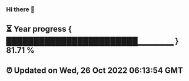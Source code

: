 ### Hi there 👋
⏳ Year progress { ████████████████████████▁▁▁▁▁▁ } 81.71 %
---
⏰ Updated on Wed, 26 Oct 2022 06:13:54 GMT
---

